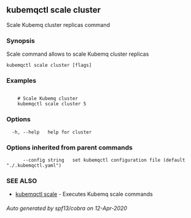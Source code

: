 ## kubemqctl scale cluster

Scale Kubemq cluster replicas command

### Synopsis

Scale command allows to scale Kubemq cluster replicas

```
kubemqctl scale cluster [flags]
```

### Examples

```

	# Scale Kubemq cluster  
	kubemqctl scale cluster 5

```

### Options

```
  -h, --help   help for cluster
```

### Options inherited from parent commands

```
      --config string   set kubemqctl configuration file (default "./.kubemqctl.yaml")
```

### SEE ALSO

* [kubemqctl scale](kubemqctl_scale.md)	 - Executes Kubemq scale commands

###### Auto generated by spf13/cobra on 12-Apr-2020
